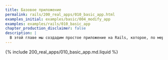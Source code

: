 ```yaml
---
title: Базовое приложение
permalink: rails/200_real_apps/010_basic_app.html
examples_initial: examples/basic/004_modify_app
examples: examples/rails/010_basic_app
chapter_production_disclaimer: false
description: |
  В этой главе мы создадим простое приложение на Rails, которое, по мере прохождения следующих глав, будет наращивать функциональность, пока не станет похожим на реальное приложение, на котором мы продемонстрируем лучшие практики организации приложений и CI/CD с werf.
---
```


{% include 200_real_apps/010_basic_app.md.liquid %}
